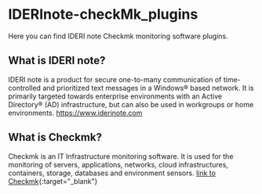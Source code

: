 # IDERInote-checkMk_plugins
Here you can find IDERI note Checkmk monitoring software plugins.

## What is IDERI note?
IDERI note is a product for secure one-to-many communication of time-controlled and prioritized text messages in a Windows® based network. It is primarily targeted towards enterprise environments with an Active Directory® (AD) infrastructure, but can also be used in workgroups or home environments.
<https://www.iderinote.com>

## What is Checkmk?
Checkmk is an IT Infrastructure monitoring software. It is used for the monitoring of servers, applications, networks, cloud infrastructures, containers, storage, databases and environment sensors. 
[link to Checkmk](https://checkmk.com){:target="_blank"}
